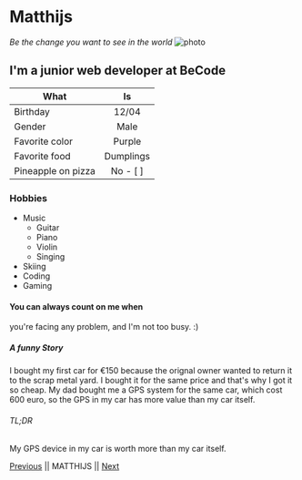 #  Matthijs
_Be the change you want to see in the world_
![photo](https://scontent-bru2-1.xx.fbcdn.net/v/t1.0-9/p960x960/34779075_10212693560515537_3675168421009424384_o.jpg?_nc_cat=111&_nc_ohc=rBTyKVbOzuAAQlEo_8luEDi4yhaqbLtqAc16wg8PcmL9pnSXp6kLXqX1w&_nc_ht=scontent-bru2-1.xx&oh=10e76ad8c7d62f5983aaa2aaac76fecf&oe=5E406D3C)
##  I'm a junior web developer at BeCode

| What        | Is          |
| ------------- |:-------------:|
| Birthday    | 12/04 |
| Gender      | Male  |
| Favorite color | Purple|
| Favorite food      | Dumplings
| Pineapple on pizza | No - [ ] |
### Hobbies

* Music
  * Guitar
  * Piano
  * Violin
  * Singing
* Skiing
* Coding
* Gaming

#### You can always count on me when
you're facing any problem, and I'm not too busy. :)

##### A funny Story
I bought my first car for €150 because
the orignal owner wanted to return it to
the scrap metal yard. I bought it for the same
price and that's why I got it so cheap.
My dad bought me a GPS system for the same
car, which cost 600 euro, so the GPS in my
car has more value than my car itself.

###### TL;DR
My GPS device in my car is worth more
than my car itself.

[Previous](https://www.google.com) || MATTHIJS || [Next](https://www.google.com)